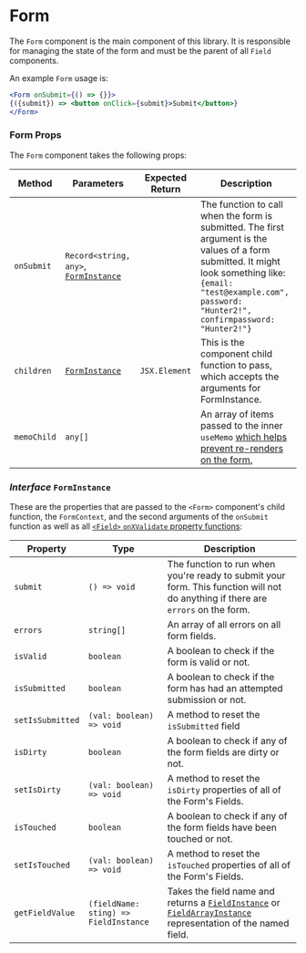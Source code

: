 # Form

The `Form` component is the main component of this library. It is responsible for managing the state of the form and
must be the parent of all `Field` components.

An example `Form` usage is:

```jsx
<Form onSubmit={() => {}}>
{({submit}) => <button onClick={submit}>Submit</button>}
</Form>
```

### Form Props

The `Form` component takes the following props:

| Method      | Parameters                                                   | Expected Return | Description                                                  |
| ----------- | ------------------------------------------------------------ | --------------- | ------------------------------------------------------------ |
| `onSubmit`  | `Record<string, any>`, [`FormInstance`](#interface-forminstance) |                 | The function to call when the form is submitted. The first argument is the values of a form submitted. It might look something like:<br />`{email: "test@example.com", password: "Hunter2!", confirmpassword: "Hunter2!"}` |
| `children`  | [`FormInstance`](#interface-forminstance)                    | `JSX.Element`   | This is the component child function to pass, which accepts the arguments for FormInstance. |
| `memoChild` | `any[]`                                                      |                 | An array of items passed to the inner `useMemo` [which helps prevent re-renders on the form.](/guides/performance-optimizations) |

### _Interface_ `FormInstance`

These are the properties that are passed to the `<Form>` component's child function, the `FormContext`, and the second arguments of the `onSubmit` function as well as all [`<Field>` `onXValidate` property functions](/reference/field#field-props):


| Property         | Type                     | Description                                                                                                                                                               |
| ---------------- | ------------------------ |---------------------------------------------------------------------------------------------------------------------------------------------------------------------------|
| `submit`         | `() => void`             | The function to run when you're ready to submit your form. This function will not do anything if there are `errors` on the form.                                          |
| `errors`         | `string[]`               | An array of all errors on all form fields.                                                                                                                                |
| `isValid`        | `boolean`                | A boolean to check if the form is valid or not.                                                                                                                           |
| `isSubmitted`    | `boolean`                | A boolean to check if the form has had an attempted submission or not.                                                                                                    |
| `setIsSubmitted` | `(val: boolean) => void` | A method to reset the `isSubmitted` field                                                                                                                                 |
| `isDirty`        | `boolean`                | A boolean to check if any of the form fields are dirty or not.                                                                                                            |
| `setIsDirty`     | `(val: boolean) => void` | A method to reset the `isDirty` properties of all of the Form's Fields.                                                                                                   |
| `isTouched`      | `boolean`                | A boolean to check if any of the form fields have been touched or not.                                                                                                    |
| `setIsTouched`   | `(val: boolean) => void` | A method to reset the `isTouched` properties of all of the Form's Fields.                                                                                                                                    |
| `getFieldValue` | `(fieldName: sting) => FieldInstance` | Takes the field name and returns a [`FieldInstance`](/reference/field#interface-fieldinstance) or [`FieldArrayInstance`](/reference/array#interface-fieldarrayinstance) representation of the named field. |

